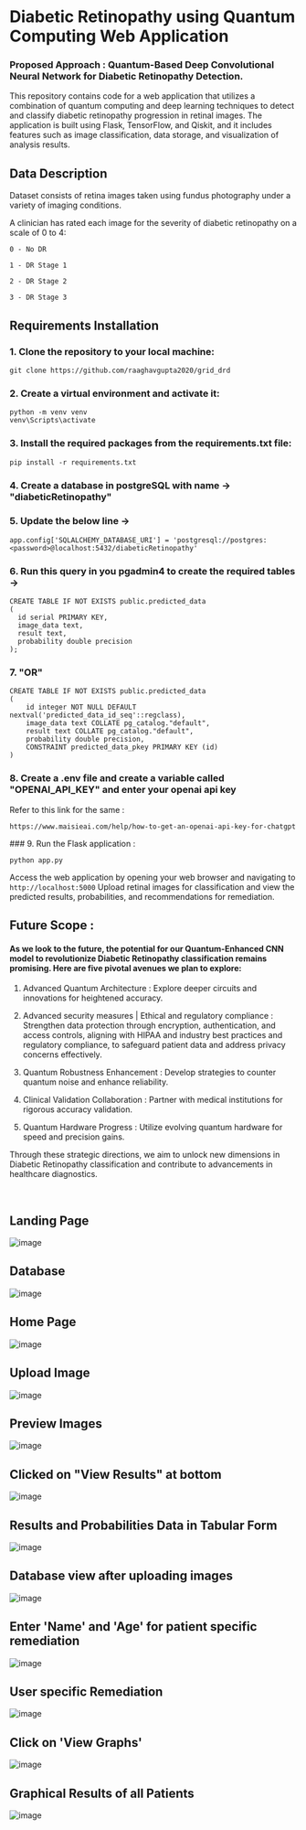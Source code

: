 
# Diabetic Retinopathy using Quantum Computing​ Web Application

### Proposed Approach : Quantum-Based Deep Convolutional Neural Network for Diabetic Retinopathy Detection. ​

This repository contains code for a web application that utilizes a combination of quantum computing and deep learning techniques to detect and classify diabetic retinopathy progression in retinal images. The application is built using Flask, TensorFlow, and Qiskit, and it includes features such as image classification, data storage, and visualization of analysis results.

## Data Description

Dataset consists of retina images taken using fundus photography under a variety of imaging conditions.

A clinician has rated each image for the severity of diabetic retinopathy on a scale of 0 to 4:

    0 - No DR

    1 - DR Stage 1

    2 - DR Stage 2

    3 - DR Stage 3

## Requirements Installation

### 1. Clone the repository to your local machine:​
```
git clone https://github.com/raaghavgupta2020/grid_drd​
```
### 2. Create a virtual environment and activate it:​
```
python -m venv venv​
venv\Scripts\activate​
```
### 3. Install the required packages from the requirements.txt file:​
`pip install -r requirements.txt​`

### 4. Create a database in postgreSQL with name -> "diabeticRetinopathy"
### 5. Update the below line -> ​

`app.config['SQLALCHEMY_DATABASE_URI'] = 'postgresql://postgres:<password>@localhost:5432/diabeticRetinopathy'​`

### 6. Run this query in you pgadmin4 to create the required tables ->​
```
CREATE TABLE IF NOT EXISTS public.predicted_data ​
( ​
  id serial PRIMARY KEY, ​
  image_data text, ​
  result text, ​
  probability double precision ​
);​
```
### 7. "OR"​
```
CREATE TABLE IF NOT EXISTS public.predicted_data​
(​
    id integer NOT NULL DEFAULT nextval('predicted_data_id_seq'::regclass),​
    image_data text COLLATE pg_catalog."default",​
    result text COLLATE pg_catalog."default",​
    probability double precision,​
    CONSTRAINT predicted_data_pkey PRIMARY KEY (id)​
)​
```
### 8. Create a .env file and create a variable called "OPENAI_API_KEY" and enter your openai api key ​
Refer to this link for the same :​

`
https://www.maisieai.com/help/how-to-get-an-openai-api-key-for-chatgpt​
`

​### 9. Run the Flask application : ​

`python app.py​`

Access the web application by opening your web browser and navigating to `http://localhost:5000`​
Upload retinal images for classification and view the predicted results, probabilities, and recommendations for remediation.​

## Future Scope : 

#### As we look to the future, the potential for our Quantum-Enhanced CNN model to revolutionize Diabetic Retinopathy classification remains promising. Here are five pivotal avenues we plan ​to explore:​

1. Advanced Quantum Architecture : Explore deeper circuits and innovations for heightened accuracy.​
  
2. Advanced security measures | Ethical and regulatory compliance  : Strengthen data protection through encryption, authentication, and access controls, aligning with HIPAA and industry best practices and regulatory compliance, to safeguard patient data and address privacy concerns effectively.​
  
3. Quantum Robustness Enhancement : Develop strategies to counter quantum noise and enhance reliability.​
  
4. Clinical Validation Collaboration : Partner with medical institutions for rigorous accuracy validation.​
  
5. Quantum Hardware Progress : Utilize evolving quantum hardware for speed and precision gains.​

Through these strategic directions, we aim to unlock new dimensions in Diabetic Retinopathy classification and contribute to advancements in healthcare diagnostics.​

​
## Landing Page
![image](https://github.com/raaghavgupta2020/grid_drd/assets/59497482/d455e50a-b477-4b8e-9b63-4df387c5ce60)

## Database
![image](https://github.com/raaghavgupta2020/grid_drd/assets/59497482/27849f88-7b1c-48a2-baca-2e18823773bb)

## Home Page 
![image](https://github.com/raaghavgupta2020/grid_drd/assets/59497482/28fe3333-baa5-419d-a26c-005c045b34da)

## Upload Image 
![image](https://github.com/raaghavgupta2020/grid_drd/assets/59497482/8610a15d-fef0-4017-9e80-f24507eb3ed8)

## Preview Images
![image](https://github.com/raaghavgupta2020/grid_drd/assets/59497482/33352291-88aa-42ad-89e0-7350cdbbf083)

## Clicked on "View Results" at bottom
![image](https://github.com/raaghavgupta2020/grid_drd/assets/59497482/a252d855-4f99-4219-bce1-3ca6c3f575af)

## Results and Probabilities Data in Tabular Form
![image](https://github.com/raaghavgupta2020/grid_drd/assets/59497482/92b71d27-ee22-498d-bdfc-97007198d6ea)

## Database view after uploading images
![image](https://github.com/raaghavgupta2020/grid_drd/assets/59497482/fd1b3b2d-336e-4fb4-9fa5-db3b8cecca74)

## Enter 'Name' and 'Age' for patient specific remediation
![image](https://github.com/raaghavgupta2020/grid_drd/assets/59497482/6037480a-73b2-4e54-bc52-fc6e84050c50)

## User specific Remediation
![image](https://github.com/raaghavgupta2020/grid_drd/assets/59497482/6414027a-7d56-42d0-9e99-3a399f090e3b)

## Click on 'View Graphs'
![image](https://github.com/raaghavgupta2020/grid_drd/assets/59497482/252b0140-2976-4309-959c-3d06572b3448)

## Graphical Results of all Patients
![image](https://github.com/raaghavgupta2020/grid_drd/assets/59497482/b732545d-2a9a-4c3c-b881-806ad9b6e53e)











